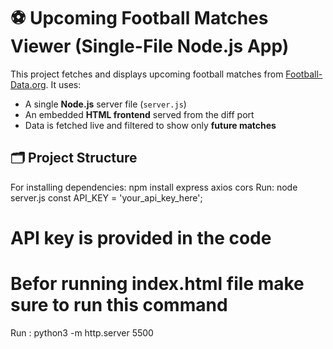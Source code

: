 # ⚽ Upcoming Football Matches Viewer (Single-File Node.js App)

This project fetches and displays upcoming football matches from [Football-Data.org](https://www.football-data.org/). It uses:

- A single **Node.js** server file (`server.js`)
- An embedded **HTML frontend** served from the diff port
- Data is fetched live and filtered to show only **future matches**

## 🗂️ Project Structure

For installing dependencies: npm install express axios cors
Run: node server.js
const API_KEY = 'your_api_key_here';

# API key is provided in the code

# Befor running index.html file make sure to run this command

Run : python3 -m http.server 5500
